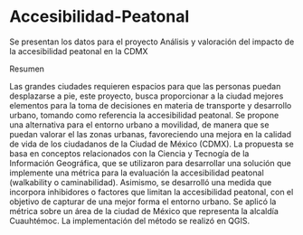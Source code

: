# Accesibilidad-Peatonal

Se presentan los datos para el proyecto Análisis y valoración del impacto de la accesibilidad peatonal en la CDMX 

Resumen

Las grandes ciudades requieren espacios para que las personas puedan desplazarse a  pie, este proyecto, busca proporcionar a la ciudad mejores elementos para la toma de decisiones en materia de transporte y desarrollo urbano, tomando como referencia la accesibilidad peatonal. Se propone una alternativa para el entorno urbano a movilidad, de manera que se puedan valorar el las zonas urbanas, favoreciendo una mejora en la calidad de vida de los ciudadanos de la Ciudad de México (CDMX). La propuesta se basa en conceptos relacionados con la Ciencia y Tecnogía de la Información Geográfica, que se utilizaron para desarrollar una solución que implemente una métrica para la evaluación la accesibilidad peatonal (walkability o caminabilidad). Asimismo, se desarrolló una medida que incorpora inhibidores o factores que limitan la accesibilidad peatonal, con el objetivo de capturar de una mejor forma el entorno urbano. Se aplicó la métrica sobre un área de la ciudad de México que representa la alcaldía Cuauhtémoc. La implementación del método se realizó en QGIS.
